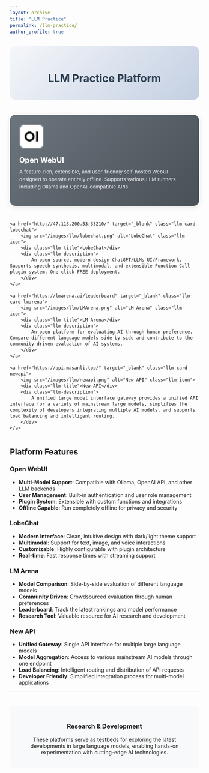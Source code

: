 ```yaml
---
layout: archive
title: "LLM Practice"
permalink: /llm-practice/
author_profile: true
---
```


<style>
.llm-container {
    display: grid;
    grid-template-columns: repeat(auto-fit, minmax(350px, 1fr));
    gap: 25px;
    margin: 30px 0;
}

.llm-card {
    background: linear-gradient(135deg, #667eea 0%, #764ba2 100%);
    border-radius: 15px;
    padding: 25px;
    color: white;
    text-decoration: none;
    transition: all 0.3s ease;
    box-shadow: 0 4px 15px rgba(0,0,0,0.1);
    position: relative;
    overflow: hidden;
}

.llm-card::before {
    content: '';
    position: absolute;
    top: 0;
    left: 0;
    right: 0;
    bottom: 0;
    background: rgba(255,255,255,0.1);
    opacity: 0;
    transition: opacity 0.3s ease;
}

.llm-card:hover {
    transform: translateY(-5px);
    box-shadow: 0 8px 25px rgba(0,0,0,0.2);
    text-decoration: none;
    color: white;
}

.llm-card:hover::before {
    opacity: 1;
}

.llm-icon {
    width: 60px;
    height: 60px;
    border-radius: 12px;
    margin-bottom: 15px;
    border: 3px solid rgba(255,255,255,0.2);
}

.llm-title {
    font-size: 1.4em;
    font-weight: bold;
    margin-bottom: 10px;
    color: white;
}

.llm-description {
    font-size: 0.95em;
    line-height: 1.5;
    margin-bottom: 15px;
    opacity: 0.9;
}

.llm-url {
    font-size: 0.85em;
    opacity: 0.8;
    font-family: monospace;
    background: rgba(255,255,255,0.1);
    padding: 5px 10px;
    border-radius: 5px;
    display: inline-block;
}

.openwebui {
    background: linear-gradient(135deg, #6c757d 0%, #495057 100%);
}

.lobechat {
    background: linear-gradient(135deg, #6c757d 0%, #495057 100%);
}

.lmarena {
    background: linear-gradient(135deg, #6c757d 0%, #495057 100%);
}

.newapi {
    background: linear-gradient(135deg, #6c757d 0%, #495057 100%);
}

.page-header {
    text-align: center;
    margin-bottom: 40px;
    padding: 30px 0;
    background: linear-gradient(135deg, #f5f7fa 0%, #c3cfe2 100%);
    border-radius: 15px;
}

.page-header h1 {
    color: #2c3e50;
    margin-bottom: 10px;
}

.page-header p {
    color: #7f8c8d;
    font-size: 1.1em;
}
</style>

<div class="page-header">
    <h1>LLM Practice Platform</h1>

</div>

<div class="llm-container">
    <a href="http://47.113.200.53:33005/" target="_blank" class="llm-card openwebui">
        <img src="/images/llm/openwebui.png" alt="Open WebUI" class="llm-icon">
        <div class="llm-title">Open WebUI</div>
        <div class="llm-description">
            A feature-rich, extensible, and user-friendly self-hosted WebUI designed to operate entirely offline. Supports various LLM runners including Ollama and OpenAI-compatible APIs.
        </div>
    </a>

    <a href="http://47.113.200.53:33210/" target="_blank" class="llm-card lobechat">
        <img src="/images/llm/lobechat.png" alt="LobeChat" class="llm-icon">
        <div class="llm-title">LobeChat</div>
        <div class="llm-description">
            An open-source, modern-design ChatGPT/LLMs UI/Framework. Supports speech-synthesis, multimodal, and extensible Function Call plugin system. One-click FREE deployment.
        </div>
    </a>

    <a href="https://lmarena.ai/leaderboard" target="_blank" class="llm-card lmarena">
        <img src="/images/llm/LMArena.png" alt="LM Arena" class="llm-icon">
        <div class="llm-title">LM Arena</div>
        <div class="llm-description">
            An open platform for evaluating AI through human preference. Compare different language models side-by-side and contribute to the community-driven evaluation of AI systems.
        </div>
    </a>

    <a href="https://api.masanli.top/" target="_blank" class="llm-card newapi">
        <img src="/images/llm/newapi.png" alt="New API" class="llm-icon">
        <div class="llm-title">New API</div>
        <div class="llm-description">
            A unified large model interface gateway provides a unified API interface for a variety of mainstream large models, simplifies the complexity of developers integrating multiple AI models, and supports load balancing and intelligent routing.
        </div>
    </a>
</div>

## Platform Features

### Open WebUI
- **Multi-Model Support**: Compatible with Ollama, OpenAI API, and other LLM backends
- **User Management**: Built-in authentication and user role management
- **Plugin System**: Extensible with custom functions and integrations
- **Offline Capable**: Run completely offline for privacy and security

### LobeChat
- **Modern Interface**: Clean, intuitive design with dark/light theme support
- **Multimodal**: Support for text, image, and voice interactions
- **Customizable**: Highly configurable with plugin architecture
- **Real-time**: Fast response times with streaming support

### LM Arena
- **Model Comparison**: Side-by-side evaluation of different language models
- **Community Driven**: Crowdsourced evaluation through human preferences
- **Leaderboard**: Track the latest rankings and model performance
- **Research Tool**: Valuable resource for AI research and development

### New API
- **Unified Gateway**: Single API interface for multiple large language models
- **Model Aggregation**: Access to various mainstream AI models through one endpoint
- **Load Balancing**: Intelligent routing and distribution of API requests
- **Developer Friendly**: Simplified integration process for multi-model applications

---

<div style="text-align: center; margin-top: 40px; padding: 20px; background-color: #f8f9fa; border-radius: 10px;">
    <h3>Research & Development</h3>
    <p>These platforms serve as testbeds for exploring the latest developments in large language models, enabling hands-on experimentation with cutting-edge AI technologies.</p>
</div>
